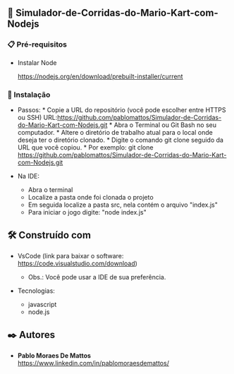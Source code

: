 
## 🚀 Simulador-de-Corridas-do-Mario-Kart-com-Nodejs
 
### 📋 Pré-requisitos

- Instalar Node 

	https://nodejs.org/en/download/prebuilt-installer/current


### 🔧 Instalação
  - Passos:
 		* Copie a URL do repositório (você pode escolher entre HTTPS ou SSH) 
  	URL:https://github.com/pablomattos/Simulador-de-Corridas-do-Mario-Kart-com-Nodejs.git
		* Abra o Terminal ou Git Bash no seu computador.
		* Altere o diretório de trabalho atual para o local onde deseja ter o diretório clonado.
        * Digite o comando git clone seguido da URL que você copiou. 
		* Por exemplo: git clone https://github.com/pablomattos/Simulador-de-Corridas-do-Mario-Kart-com-Nodejs.git

  - Na IDE:
      * Abra o terminal
      * Localize a pasta onde foi clonada o projeto 
      * Em seguida localize a pasta src, nela contém o arquivo "index.js"
      * Para iniciar o jogo digite: "node index.js"


## 🛠️ Construído com

- VsCode (link para baixar o software: https://code.visualstudio.com/download)
  	* Obs.: Você pode usar a IDE de sua preferência.

- Tecnologias:
  	* javascript
    * node.js


## ✒️ Autores

* **Pablo Moraes De Mattos** https://www.linkedin.com/in/pablomoraesdemattos/

